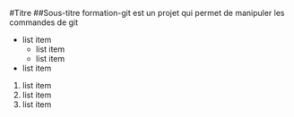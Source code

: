#Titre
##Sous-titre
formation-git est un projet qui permet de manipuler les commandes de git
- list item
  - list item
  - list item
- list item

1. list item
2. list item
  1. list item
